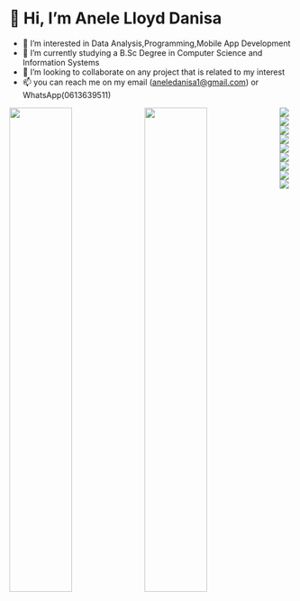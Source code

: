 # 👋 Hi, I’m Anele Lloyd Danisa
- 👀 I’m interested in Data Analysis,Programming,Mobile App Development
- 🌱 I’m currently studying a B.Sc Degree in Computer Science and Information Systems
- 💞️ I’m looking to collaborate on any project that is related to my interest  
- 📫 you can reach me on my email (aneledanisa1@gmail.com) or WhatsApp(0613639511)

<img align="left" width = "47%" src = "https://github-readme-stats.vercel.app/api?username=ALDanisa1&theme=dark&show_icons=true">
<img align="left" width = "47%" src = "https://github-readme-stats.vercel.app/api/top-langs/?username=ALDanisa1&layout=compact">

<img align= "left" src = "https://img.shields.io/badge/c%23-%23239120.svg?style=for-the-badge&logo=c-sharp&logoColor=white">
<img align= "left" src = "https://img.shields.io/badge/java-%23ED8B00.svg?style=for-the-badge&logo=java&logoColor=white">
<img align= "left" src = "https://img.shields.io/badge/css3-%231572B6.svg?style=for-the-badge&logo=css3&logoColor=white">
<img align= "left" src = "https://img.shields.io/badge/dart-%230175C2.svg?style=for-the-badge&logo=dart&logoColor=white">
<img align= "left" src = "https://img.shields.io/badge/html5-%23E34F26.svg?style=for-the-badge&logo=html5&logoColor=white">
<img align= "left" src = "https://img.shields.io/badge/javascript-%23323330.svg?style=for-the-badge&logo=javascript&logoColor=%23F7DF1E">
<img align= "left" src = "https://img.shields.io/badge/python-3670A0?style=for-the-badge&logo=python&logoColor=ffdd54">
<img align= "left" src = "https://img.shields.io/badge/Windows%20Terminal-%234D4D4D.svg?style=for-the-badge&logo=windows-terminal&logoColor=white">
<img align= "left" src = "https://img.shields.io/badge/javascript-%23323330.svg?style=for-the-badge&logo=javascript&logoColor=%23F7DF1E">




<!---
ALDanisa1/ALDanisa1 is a ✨ special ✨ repository because its `README.md` (this file) appears on your GitHub profile.
You can click the Preview link to take a look at your changes.
--->

